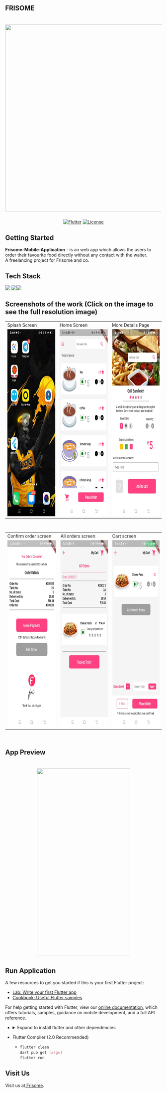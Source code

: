 ## FRISOME
<h1 align="center">
  <img src="https://inc42.com/wp-content/uploads/2019/07/food-delivery.jpg" height=600 width=800>
</h1>
<p align="center">
<a href=""><img title="Flutter" src="https://img.shields.io/badge/Flutter-2-blue?style=for-the-badge&logo=flutter"></a>
<a href=""><img title="License" src="https://img.shields.io/badge/License-Open Source-brightgreen?style=for-the-badge&logo="></a>
</p>

## Getting Started
**Frisome-Mobile-Application** - is an web app which allows the users to order their favourite food directly without any contact with the waiter. <br>
A freelancing project for Frisome and co.
<br>
## Tech Stack
<img height="52" src="https://upload.wikimedia.org/wikipedia/commons/1/17/Google-flutter-logo.png" /></a>  <img height="52" src="https://miro.medium.com/max/1600/1*Czi9RSFob0UQ51Vx_1NzrA.png" /></a><img height="52" src="https://img.pngio.com/php-logo-php-logo-png-512_512.png" />

## Screenshots of the work (Click on the image to see the full resolution image)
<table>
  <tr>
    <td>Splash Screen</td>
     <td>Home Screen</td>
     <td>More Details Page</td>
  </tr>
  <tr>
    <td><img src="https://github.com/Vignesh0404/Frisome-Mobile-Application/blob/master/output/7.gif"  width=300 height=600></td>
    <td><img src="https://github.com/Vignesh0404/Frisome-Mobile-Application/blob/master/output/3.jpeg"  width=300 height=600></td>
    <td><img src="https://github.com/Vignesh0404/Frisome-Mobile-Application/blob/master/output/2.jpeg"  width=300 height=600></td>
  </tr>
 </table>
 <br>
 <table>
  <tr>
    <td>Confirm order screen</td>
     <td>All orders screen</td>
     <td>Cart screen</td>
  </tr>
  <tr>
    <td><img src="https://github.com/Vignesh0404/Frisome-Mobile-Application/blob/master/output/1.jpeg"  width=300 height=600></td>
    <td><img src="https://github.com/Vignesh0404/Frisome-Mobile-Application/blob/master/output/4.jpeg"  width=300 height=600></td>
    <td><img src="https://github.com/Vignesh0404/Frisome-Mobile-Application/blob/master/output/5.jpeg"  width=300 height=600></td>
  </tr>
 </table>
 <br>
 
 
 ## App Preview
 
 <h1 align="center">
  <img src="https://github.com/Vignesh0404/Frisome-Mobile-Application/blob/master/output/6.gif"   width=300 height=600>
</h1>
 
 
 
## Run Application
A few resources to get you started if this is your first Flutter project:

- [Lab: Write your first Flutter app](https://flutter.dev/docs/get-started/codelab)
- [Cookbook: Useful Flutter samples](https://flutter.dev/docs/cookbook)

For help getting started with Flutter, view our
[online documentation](https://flutter.dev/docs), which offers tutorials,
samples, guidance on mobile development, and a full API reference.

<ul><li><details>
<summary>Expand to install flutter and other dependencies</b></summary>
<li>Follow this to install <strong><a href="https://flutter.dev/docs/get-started/install">Flutter</a></strong></li>
</ul></li></ul></details></li></ul>


  
- Flutter Compiler (2.0 Recommended)
  - ```bash
    flutter clean
    dart pub get [args]
    flutter run
    ```

## Visit Us
Visit us at<a href="https://frisome.com/"> Frisome</a>.
